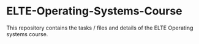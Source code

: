 # ELTE-Operating-Systems-Course
This repository contains the tasks / files and details of the ELTE Operating systems course.
